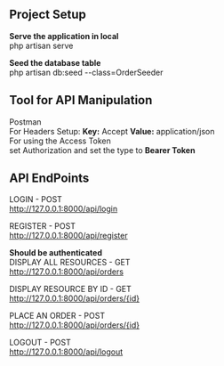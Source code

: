 

## Project Setup

<b>Serve the application in local</b><br>
php artisan serve

<b>Seed the database table</b><br>
php artisan db:seed --class=OrderSeeder


## Tool for API Manipulation 
Postman <br>
For Headers Setup: <b>Key:</b> Accept <b>Value:</b> application/json
<br>
For using the Access Token <br>
set Authorization and set the type to <b>Bearer Token</b>
    

## API EndPoints
LOGIN - POST <br>
http://127.0.0.1:8000/api/login

REGISTER - POST <br>
http://127.0.0.1:8000/api/register

<b>Should be authenticated</b> <br>
DISPLAY ALL RESOURCES - GET <br>
http://127.0.0.1:8000/api/orders 

DISPLAY RESOURCE BY ID - GET <br>
http://127.0.0.1:8000/api/orders/{id}  

PLACE AN ORDER - POST <br>
http://127.0.0.1:8000/api/orders/{id} 

LOGOUT - POST <br>
http://127.0.0.1:8000/api/logout
